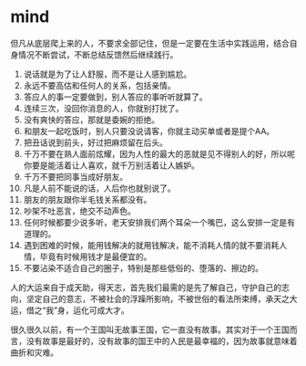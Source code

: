 # mind

但凡从底层爬上来的人，不要求全部记住，但是一定要在生活中实践运用，结合自身情况不断尝试，不断总结反馈然后继续践行。

1. 说话就是为了让人舒服，而不是让人感到尴尬。
2. 永远不要高估和任何人的关系，包括亲情。
3. 答应人的事一定要做到，别人答应的事听听就算了。
4. 连续三次，没回你消息的人，你就别打扰了。
5. 没有爽快的答应，那就是委婉的拒绝。
6. 和朋友一起吃饭时，别人只要没说请客，你就主动买单或者是提个AA。
7. 把丑话说到前头，好过把麻烦留在后头。
8. 千万不要在熟人面前炫耀，因为人性的最大的恶就是见不得别人的好，所以呢你要是能活着让人喜欢，就千万别活着让人嫉妒。
9. 千万不要把同事当成好朋友。
10. 凡是人前不能说的话，人后你也就别说了。
11. 朋友的朋友跟你半毛钱关系都没有。
12. 吵架不吐恶言，绝交不动声色。
13. 任何时候都要少说多听，老天安排我们两个耳朵一个嘴巴，这么安排一定是有道理的。
14. 遇到困难的时候，能用钱解决的就用钱解决，能不消耗人情的就不要消耗人情，毕竟有时候用钱才是最便宜的。
15. 不要沾染不适合自己的圈子，特别是那些低俗的、堕落的、擦边的。



人的大运来自于成天助，得天志，首先我们最需的是先了解自己，守护自己的志向，坚定自己的意志，不被社会的浮躁所影响，不被世俗的看法所束缚，承天之大运，借之“我”身，运化可成大才。

很久很久以前，有一个王国叫无故事王国，它一直没有故事。其实对于一个王国而言，没有故事是最好的，没有故事的国王中的人民是最幸福的，因为故事就意味着曲折和灾难。
